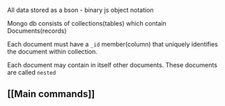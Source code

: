 All data stored as a bson - binary js object notation

Mongo db consists of collections(tables) which contain Documents(records)

Each document must have a `_id` member(column) that uniquely identifies the document within collection.

Each document may contain in itself other documents. These documents are called `nested`

## [[Main commands]]
